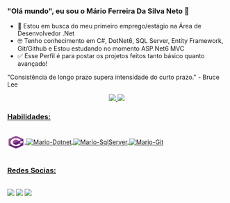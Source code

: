 ### "Olá mundo", eu sou o Mário Ferreira Da Silva Neto 👋

- 🔭 Estou em busca do meu primeiro emprego/estágio na Área de Desenvolvedor .Net
- 🤓 Tenho conhecimento em C#, DotNet6, SQL Server, Entity Framework, Git/Github e Estou estudando no momento ASP.Net6 MVC
- ✅ Esse Perfil é para postar os projetos feitos tanto básico quanto avançado!

"Consistência de longo prazo supera intensidade do curto prazo." - Bruce Lee

 <div align="center">
  <a href="https://github.com/mariofneto">
  <img height="180em" src="https://github-readme-stats.vercel.app/api?username=mariofneto&show_icons=true&theme=black&include_all_commits=true&count_private=true"/>
  <img height="180em" src="https://github-readme-stats.vercel.app/api/top-langs/?username=mariofneto&layout=compact&langs_count=7&theme=black"/>
</div>
 
 ### Habilidades:
 <div style="display: inline_block"><br>
  <img align="center" alt="Mario-Csharp" height="30" width="40" src="https://raw.githubusercontent.com/devicons/devicon/master/icons/csharp/csharp-original.svg">
  <img align="center" alt="Mario-Dotnet" height="30" width="40" src="https://cdn.jsdelivr.net/gh/devicons/devicon/icons/dot-net/dot-net-original.svg">
  <img align="center" alt="Mario-SqlServer" height="30" width="40" src="https://cdn.jsdelivr.net/gh/devicons/devicon/icons/microsoftsqlserver/microsoftsqlserver-plain-wordmark.svg">    
  <img align="center" alt="Mario-Git" height="30" width="40" src="https://cdn.jsdelivr.net/gh/devicons/devicon/icons/git/git-original.svg">
</div><br>

  
  
### Redes Socias:
<div><br>
  <a href="https://www.linkedin.com/in/mariofneto/?_l=pt_BR" target="_blank"><img src="https://img.shields.io/badge/-LinkedIn-%230077B5?style=for-the-badge&logo=linkedin&logoColor=white" target="_blank"></a>
 <a href = "marioo.netoo3@gmail.com"><img src="https://img.shields.io/badge/-Gmail-%23333?style=for-the-badge&logo=gmail&logoColor=white" target="_blank"></a>
  <a href="https://instagram.com/_mariofneto" target="_blank"><img src="https://img.shields.io/badge/-Instagram-%23E4405F?style=for-the-badge&logo=instagram&logoColor=white" target="_blank"></a>
  
  
 
